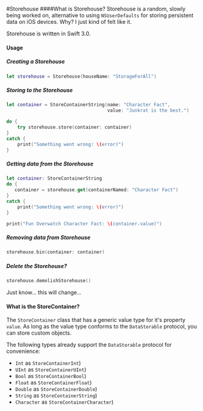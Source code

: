 #Storehouse
####What is Storehouse?
Storehouse is a random, slowly being worked on, alternative to using `NSUserDefaults` for storing persistent data on iOS devices. Why? I just kind of felt like it.

Storehouse is written in Swift 3.0.

#### Usage
##### Creating a Storehouse
```swift
let storehouse = Storehouse(houseName: "StorageForAll")
```

##### Storing to the Storehouse
```swift
let container = StoreContainerString(name: "Character Fact",
                                     value: "Junkrat is the best.")

do {
    try storehouse.store(container: container)
}
catch {
    print("Something went wrong: \(error)")
}
```

##### Getting data from the Storehouse
```swift
let container: StoreContainerString
do {
   container = storehouse.get(containerNamed: "Character Fact")
}
catch {
    print("Something went wrong: \(error)")
}

print("Fun Overwatch Character Fact: \(container.value)")
```

##### Removing data from Storehouse
```swift
storehouse.bin(container: container)
```

##### Delete the Storehouse?
```swift
storehouse.demolishStorehouse()
```
Just know... this will change...

#### What is the StoreContainer?
The `StoreContainer` class that has a generic value type for it's property `value`.
As long as the value type conforms to the `DataStorable` protocol, you can store custom objects.

The following types already support the `DataStorable` protocol for convenience:
* `Int`       as `StoreContainerInt`)
* `UInt`      as `StoreContainerUInt`)
* `Bool`      as `StoreContainerBool`)
* `Float`     as `StoreContainerFloat`)
* `Double`    as `StoreContainerDouble`)
* `String`    as `StoreContainerString`)
* `Character` as `StoreContainerCharacter`)
